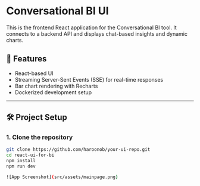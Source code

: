 # Conversational BI UI

This is the frontend React application for the Conversational BI tool. It connects to a backend API and displays chat-based insights and dynamic charts.

## 🚀 Features

- React-based UI
- Streaming Server-Sent Events (SSE) for real-time responses
- Bar chart rendering with Recharts
- Dockerized development setup

---

## 🛠 Project Setup

### 1. Clone the repository

```bash
git clone https://github.com/haroonob/your-ui-repo.git
cd react-ui-for-bi
npm install
npm run dev

![App Screenshot](src/assets/mainpage.png)